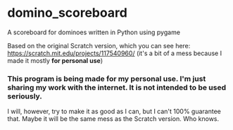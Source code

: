 # domino_scoreboard
A scoreboard for dominoes written in Python using pygame

Based on the original Scratch version, which you can see here: https://scratch.mit.edu/projects/117540960/ (it's a bit of a mess because I made it mostly **for personal use**)

### This program is being made for my personal use. I'm just sharing my work with the internet. It is not intended to be used seriously.
I will, however, try to make it as good as I can, but I can't 100% guarantee that. Maybe it will be the same mess as the Scratch version. Who knows.
